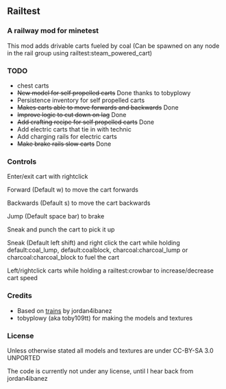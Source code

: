 ## Railtest

### A railway mod for minetest

This mod adds drivable carts fueled by coal (Can be spawned on any node in the rail group using railtest:steam_powered_cart)

### TODO

* chest carts
* ~~New model for self propelled carts~~ Done thanks to tobyplowy
* Persistence inventory for self propelled carts
* ~~Makes carts able to move forwards and backwards~~ Done
* ~~Improve logic to cut down on lag~~ Done
* ~~Add crafting recipe for self propelled carts~~ Done
* Add electric carts that tie in with technic
* Add charging rails for electric carts
* ~~Make brake rails slow carts~~ Done

### Controls

Enter/exit cart with rightclick

Forward (Default w) to move the cart forwards

Backwards (Default s) to move the cart backwards

Jump (Default space bar) to brake

Sneak and punch the cart to pick it up

Sneak (Default left shift) and right click the cart while holding default:coal_lump, default:coalblock, charcoal:charcoal_lump or charcoal:charcoal_block to fuel the cart

Left/rightclick carts while holding a railtest:crowbar to increase/decrease cart speed

### Credits

* Based on [trains](https://github.com/jordan4ibanez/trains) by jordan4ibanez
* tobyplowy (aka toby109tt) for making the models and textures

### License

Unless otherwise stated all models and textures are under CC-BY-SA 3.0 UNPORTED

The code is currently not under any license, until I hear back from jordan4ibanez
